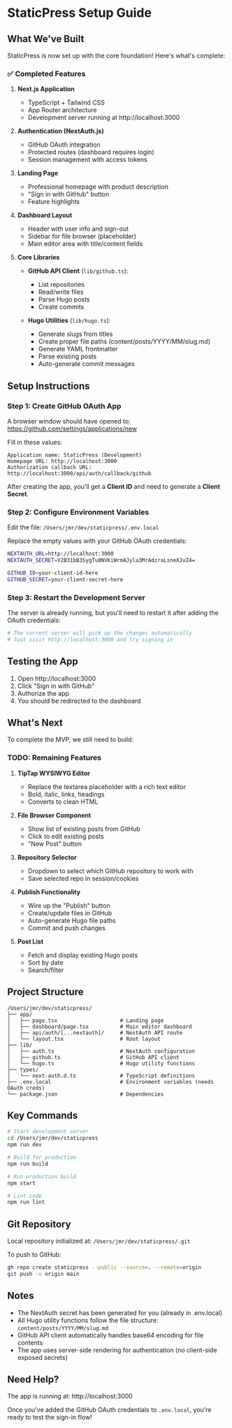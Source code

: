 # StaticPress Setup Guide

## What We've Built

StaticPress is now set up with the core foundation! Here's what's complete:

### ✅ Completed Features

1. **Next.js Application**
   - TypeScript + Tailwind CSS
   - App Router architecture
   - Development server running at http://localhost:3000

2. **Authentication (NextAuth.js)**
   - GitHub OAuth integration
   - Protected routes (dashboard requires login)
   - Session management with access tokens

3. **Landing Page**
   - Professional homepage with product description
   - "Sign in with GitHub" button
   - Feature highlights

4. **Dashboard Layout**
   - Header with user info and sign-out
   - Sidebar for file browser (placeholder)
   - Main editor area with title/content fields

5. **Core Libraries**
   - **GitHub API Client** (`lib/github.ts`):
     - List repositories
     - Read/write files
     - Parse Hugo posts
     - Create commits

   - **Hugo Utilities** (`lib/hugo.ts`):
     - Generate slugs from titles
     - Create proper file paths (content/posts/YYYY/MM/slug.md)
     - Generate YAML frontmatter
     - Parse existing posts
     - Auto-generate commit messages

## Setup Instructions

### Step 1: Create GitHub OAuth App

A browser window should have opened to: https://github.com/settings/applications/new

Fill in these values:

```
Application name: StaticPress (Development)
Homepage URL: http://localhost:3000
Authorization callback URL: http://localhost:3000/api/auth/callback/github
```

After creating the app, you'll get a **Client ID** and need to generate a **Client Secret**.

### Step 2: Configure Environment Variables

Edit the file: `/Users/jmr/dev/staticpress/.env.local`

Replace the empty values with your GitHub OAuth credentials:

```bash
NEXTAUTH_URL=http://localhost:3000
NEXTAUTH_SECRET=V2B31bB3SygTu0NVKiWrmAJyla3MrAdzraLsneXJvZ4=

GITHUB_ID=your-client-id-here
GITHUB_SECRET=your-client-secret-here
```

### Step 3: Restart the Development Server

The server is already running, but you'll need to restart it after adding the OAuth credentials:

```bash
# The current server will pick up the changes automatically
# Just visit http://localhost:3000 and try signing in
```

## Testing the App

1. Open http://localhost:3000
2. Click "Sign in with GitHub"
3. Authorize the app
4. You should be redirected to the dashboard

## What's Next

To complete the MVP, we still need to build:

### TODO: Remaining Features

1. **TipTap WYSIWYG Editor**
   - Replace the textarea placeholder with a rich text editor
   - Bold, italic, links, headings
   - Converts to clean HTML

2. **File Browser Component**
   - Show list of existing posts from GitHub
   - Click to edit existing posts
   - "New Post" button

3. **Repository Selector**
   - Dropdown to select which GitHub repository to work with
   - Save selected repo in session/cookies

4. **Publish Functionality**
   - Wire up the "Publish" button
   - Create/update files in GitHub
   - Auto-generate Hugo file paths
   - Commit and push changes

5. **Post List**
   - Fetch and display existing Hugo posts
   - Sort by date
   - Search/filter

## Project Structure

```
/Users/jmr/dev/staticpress/
├── app/
│   ├── page.tsx                    # Landing page
│   ├── dashboard/page.tsx          # Main editor dashboard
│   ├── api/auth/[...nextauth]/     # NextAuth API route
│   └── layout.tsx                  # Root layout
├── lib/
│   ├── auth.ts                     # NextAuth configuration
│   ├── github.ts                   # GitHub API client
│   └── hugo.ts                     # Hugo utility functions
├── types/
│   └── next-auth.d.ts              # TypeScript definitions
├── .env.local                      # Environment variables (needs OAuth creds)
└── package.json                    # Dependencies
```

## Key Commands

```bash
# Start development server
cd /Users/jmr/dev/staticpress
npm run dev

# Build for production
npm run build

# Run production build
npm start

# Lint code
npm run lint
```

## Git Repository

Local repository initialized at: `/Users/jmr/dev/staticpress/.git`

To push to GitHub:
```bash
gh repo create staticpress --public --source=. --remote=origin
git push -u origin main
```

## Notes

- The NextAuth secret has been generated for you (already in .env.local)
- All Hugo utility functions follow the file structure: `content/posts/YYYY/MM/slug.md`
- GitHub API client automatically handles base64 encoding for file contents
- The app uses server-side rendering for authentication (no client-side exposed secrets)

## Need Help?

The app is running at: http://localhost:3000

Once you've added the GitHub OAuth credentials to `.env.local`, you're ready to test the sign-in flow!
